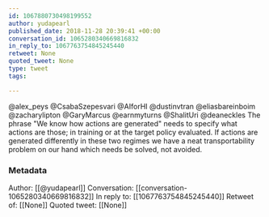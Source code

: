 ```yaml
---
id: 1067880730498199552
author: yudapearl
published_date: 2018-11-28 20:39:41 +00:00
conversation_id: 1065280340669816832
in_reply_to: 1067763754845245440
retweet: None
quoted_tweet: None
type: tweet
tags:

---
```


@alex_peys @CsabaSzepesvari @AIforHI @dustinvtran @eliasbareinboim @zacharylipton @GaryMarcus @earnmyturns @ShalitUri @deaneckles The phrase "We know how actions are generated" needs to specify what actions are those; in training or at the target policy evaluated. If actions are generated differently in these two regimes we have a neat transportability problem on our hand which needs be solved, not avoided.

### Metadata

Author: [[@yudapearl]]
Conversation: [[conversation-1065280340669816832]]
In reply to: [[1067763754845245440]]
Retweet of: [[None]]
Quoted tweet: [[None]]
